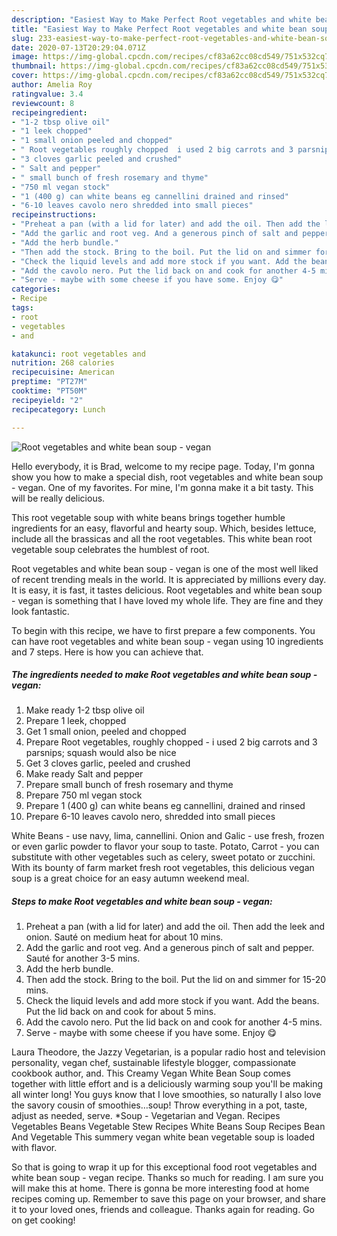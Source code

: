 ```yaml
---
description: "Easiest Way to Make Perfect Root vegetables and white bean soup - vegan"
title: "Easiest Way to Make Perfect Root vegetables and white bean soup - vegan"
slug: 233-easiest-way-to-make-perfect-root-vegetables-and-white-bean-soup-vegan
date: 2020-07-13T20:29:04.071Z
image: https://img-global.cpcdn.com/recipes/cf83a62cc08cd549/751x532cq70/root-vegetables-and-white-bean-soup-vegan-recipe-main-photo.jpg
thumbnail: https://img-global.cpcdn.com/recipes/cf83a62cc08cd549/751x532cq70/root-vegetables-and-white-bean-soup-vegan-recipe-main-photo.jpg
cover: https://img-global.cpcdn.com/recipes/cf83a62cc08cd549/751x532cq70/root-vegetables-and-white-bean-soup-vegan-recipe-main-photo.jpg
author: Amelia Roy
ratingvalue: 3.4
reviewcount: 8
recipeingredient:
- "1-2 tbsp olive oil"
- "1 leek chopped"
- "1 small onion peeled and chopped"
- " Root vegetables roughly chopped  i used 2 big carrots and 3 parsnips squash would also be nice"
- "3 cloves garlic peeled and crushed"
- " Salt and pepper"
- " small bunch of fresh rosemary and thyme"
- "750 ml vegan stock"
- "1 (400 g) can white beans eg cannellini drained and rinsed"
- "6-10 leaves cavolo nero shredded into small pieces"
recipeinstructions:
- "Preheat a pan (with a lid for later) and add the oil. Then add the leek and onion. Sauté on medium heat for about 10 mins."
- "Add the garlic and root veg. And a generous pinch of salt and pepper. Sauté for another 3-5 mins."
- "Add the herb bundle."
- "Then add the stock. Bring to the boil. Put the lid on and simmer for 15-20 mins."
- "Check the liquid levels and add more stock if you want. Add the beans. Put the lid back on and cook for about 5 mins."
- "Add the cavolo nero. Put the lid back on and cook for another 4-5 mins."
- "Serve - maybe with some cheese if you have some. Enjoy 😋"
categories:
- Recipe
tags:
- root
- vegetables
- and

katakunci: root vegetables and 
nutrition: 268 calories
recipecuisine: American
preptime: "PT27M"
cooktime: "PT50M"
recipeyield: "2"
recipecategory: Lunch

---
```



![Root vegetables and white bean soup - vegan](https://img-global.cpcdn.com/recipes/cf83a62cc08cd549/751x532cq70/root-vegetables-and-white-bean-soup-vegan-recipe-main-photo.jpg)

Hello everybody, it is Brad, welcome to my recipe page. Today, I'm gonna show you how to make a special dish, root vegetables and white bean soup - vegan. One of my favorites. For mine, I'm gonna make it a bit tasty. This will be really delicious.

This root vegetable soup with white beans brings together humble ingredients for an easy, flavorful and hearty soup. Which, besides lettuce, include all the brassicas and all the root vegetables. This white bean root vegetable soup celebrates the humblest of root.

Root vegetables and white bean soup - vegan is one of the most well liked of recent trending meals in the world. It is appreciated by millions every day. It is easy, it is fast, it tastes delicious. Root vegetables and white bean soup - vegan is something that I have loved my whole life. They are fine and they look fantastic.


To begin with this recipe, we have to first prepare a few components. You can have root vegetables and white bean soup - vegan using 10 ingredients and 7 steps. Here is how you can achieve that.

<!--inarticleads1-->

##### The ingredients needed to make Root vegetables and white bean soup - vegan:

1. Make ready 1-2 tbsp olive oil
1. Prepare 1 leek, chopped
1. Get 1 small onion, peeled and chopped
1. Prepare  Root vegetables, roughly chopped - i used 2 big carrots and 3 parsnips; squash would also be nice
1. Get 3 cloves garlic, peeled and crushed
1. Make ready  Salt and pepper
1. Prepare  small bunch of fresh rosemary and thyme
1. Prepare 750 ml vegan stock
1. Prepare 1 (400 g) can white beans eg cannellini, drained and rinsed
1. Prepare 6-10 leaves cavolo nero, shredded into small pieces


White Beans - use navy, lima, cannellini. Onion and Galic - use fresh, frozen or even garlic powder to flavor your soup to taste. Potato, Carrot - you can substitute with other vegetables such as celery, sweet potato or zucchini. With its bounty of farm market fresh root vegetables, this delicious vegan soup is a great choice for an easy autumn weekend meal. 

<!--inarticleads2-->

##### Steps to make Root vegetables and white bean soup - vegan:

1. Preheat a pan (with a lid for later) and add the oil. Then add the leek and onion. Sauté on medium heat for about 10 mins.
1. Add the garlic and root veg. And a generous pinch of salt and pepper. Sauté for another 3-5 mins.
1. Add the herb bundle.
1. Then add the stock. Bring to the boil. Put the lid on and simmer for 15-20 mins.
1. Check the liquid levels and add more stock if you want. Add the beans. Put the lid back on and cook for about 5 mins.
1. Add the cavolo nero. Put the lid back on and cook for another 4-5 mins.
1. Serve - maybe with some cheese if you have some. Enjoy 😋


Laura Theodore, the Jazzy Vegetarian, is a popular radio host and television personality, vegan chef, sustainable lifestyle blogger, compassionate cookbook author, and. This Creamy Vegan White Bean Soup comes together with little effort and is a deliciously warming soup you&#39;ll be making all winter long! You guys know that I love smoothies, so naturally I also love the savory cousin of smoothies…soup! Throw everything in a pot, taste, adjust as needed, serve. *Soup - Vegetarian and Vegan. Recipes Vegetables Beans Vegetable Stew Recipes White Beans Soup Recipes Bean And Vegetable This summery vegan white bean vegetable soup is loaded with flavor. 

So that is going to wrap it up for this exceptional food root vegetables and white bean soup - vegan recipe. Thanks so much for reading. I am sure you will make this at home. There is gonna be more interesting food at home recipes coming up. Remember to save this page on your browser, and share it to your loved ones, friends and colleague. Thanks again for reading. Go on get cooking!
